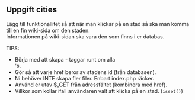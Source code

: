 ## Uppgift cities

Lägg till funktionallitet så att när man klickar på en stad så ska man komma till en fin wiki-sida om den staden. <br>
Informationen på wiki-sidan ska vara den som finns i er databas.

TIPS:
* Börja med att skapa <a> - taggar runt om alla <div>'s.
* Gör så att varje href beror av stadens id (från databasen).
* Ni behöver INTE skapa fler filer. Enbart index.php räcker.
* Använd er utav $_GET från adressfältet (kombinera med href).
* Villkor som kollar ifall användaren valt att klicka på en stad. (```isset()```)
